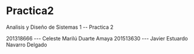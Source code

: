 # Practica2
Analisis y Diseño de Sistemas 1 -- Practica 2

201318666 --- Celeste Marilú Duarte Amaya
201513630 --- Javier Estuardo Navarro Delgado
